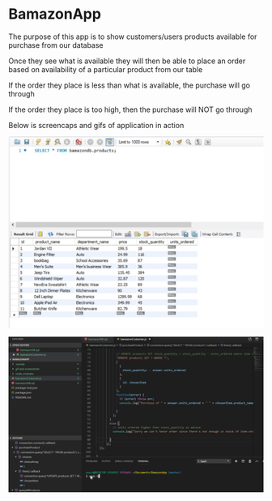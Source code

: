 # BamazonApp

The purpose of this app is to show customers/users products available for purchase from our database

Once they see what is available they will then be able to place an order based on availability of a particular product from our table

If the order they place is less than what is available, the purchase will go through

If the order they place is too high, then the purchase will NOT go through

Below is screencaps and gifs of application in action

![](gif%20and%20screenshots/bamazoncapture.jpg)

![](gif%20and%20screenshots/bamazon.gif)




